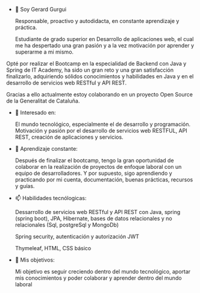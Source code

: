 - 👋 Soy Gerard Gurgui

  Responsable, proactivo y autodidacta, en constante aprendizaje y práctica.

  Estudiante de grado superior en Desarrollo de aplicaciones web,  el cual me ha despertado una gran pasión y a la vez motivación por aprender y superarme a mi mismo.
 
 Opté por realizar el Bootcamp en la especialidad de Backend con Java y Spring de IT Academy, ha sido un gran reto y una gran satisfacción finalizarlo, adquiriendo sólidos conocimientos y habilidades en Java y en el desarrollo de servicios web RESTful y API REST.

Gracias a ello actualmente estoy colaborando en un proyecto Open Source de la Generalitat de Cataluña.

- 👀 Interesado en:

  El mundo tecnológico, especialmente el de desarrollo y programación.
  Motivación y pasión por el desarrollo de servicios web RESTFUL, API REST, creación de aplicaciones y servicios.


- 🌱 Aprendizaje constante:

  Después de finalizar el bootcamp, tengo la gran oportunidad de colaborar en la realización de proyectos de enfoque laboral con un equipo 
  de desarrolladores.
  Y por supuesto, sigo aprendiendo y practicando por mi cuenta, documentación, buenas prácticas, recursos y guías.


- 📫 Habilidades tecnólogicas:

  Dessarrollo de servicios web RESTful y API REST con Java, spring (spring boot), JPA, Hibernate, bases de datos relacionales y no relacionales
  (Sql, postgreSql y MongoDb) 
  
  Spring security, autenticación y autorización JWT
  
  Thymeleaf, HTML, CSS básico
  

- 💞️ Mis objetivos:

  Mi objetivo es seguir creciendo dentro del mundo tecnológico, aportar mis conocimientos y poder
  colaborar y aprender dentro del mundo laboral
